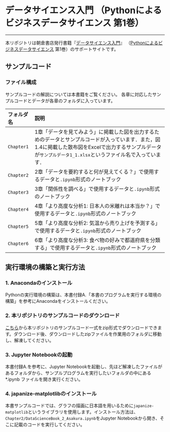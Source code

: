 # データサイエンス入門 （Pythonによるビジネスデータサイエンス 第1巻）

---

本リポジトリは朝倉書店発行書籍『[データサイエンス入門](http://www.asakura.co.jp/books/isbn/978-4-254-12911-3/)』
（[Pythonによるビジネスデータサイエンス](http://www.asakura.co.jp/G_11.php?sreiesname=349) 第1巻）のサポートサイトです。


## サンプルコード

### ファイル構成

サンプルコードの解説については本書籍をご覧ください。
各章に対応したサンプルコードとデータが各章のフォルダに入っています。

| フォルダ名 | 説明                                                                                                                                                                                                            |
|:---------- |:--------------------------------------------------------------------------------------------------------------------------------------------------------------------------------------------------------------- |
| `Chapter1` | 1章「データを見てみよう」に掲載した図を出力するためのデータとサンプルコードが入っています．また，図1.4に掲載した散布図をExcelで出力するサンプルデータが`サンプルデータ1_1.xlsx`というファイル名で入っています． |
| `Chapter2` | 2章「データを要約すると何が見えてくる？」で使用するデータと`.ipynb`形式のノートブック                                                                                                                           |
| `Chapter3` | 3章「関係性を調べる」で使用するデータと`.ipynb`形式のノートブック                                                                                                                                               |
| `Chapter4` | 4章「より高度な分析1: 日本人の米離れは本当か？」で使用するデータと`.ipynb`形式のノートブック                                                                                                                    |
| `Chapter5` | 5章「より高度な分析2: 気温から売り上げを予測する」で使用するデータと`.ipynb`形式のノートブック                                                                                                                  |
| `Chapter6` | 6章「より高度な分析3: 食べ物の好みで都道府県を分類する」で使用するデータと`.ipynb`形式のノートブック                                                                                                            |


## 実行環境の構築と実行方法

### 1. Anacondaのインストール
Pythonの実行環境の構築は、本書付録A.「本書のプログラムを実行する環境の構築」を参考にAnacondaをインストールください。


### 2. 本リポジトリのサンプルコードのダウンロード
[こちら](https://github.com/asakura-data-science/introduction/archive/refs/heads/main.zip)から本リポジトリのサンプルコード一式をzip形式でダウンロードできます。ダウンロード後、ダウンロードしたzipファイルを作業用のフォルダに移動し、解凍してください。

### 3. Jupyter Notebookの起動
本書付録A.を参考に、Jupyter Notebookを起動し、先ほど解凍したファイルがあるフォルダから、サンプルプログラムを実行したいフォルダの中にある *.ipynb ファイルを開き実行ください。

### 4. japanize-matplotlibのインストール
本書サンプルコードでは、グラフの描画に日本語を用いるために`japanize-matplotlib`というライブラリを使用します。インストール方法は、 `Chapter2/DataScienceBook_2_Asakura.ipynb`をJupyter Notebookから開き、そこに記載のコードを実行してください。
